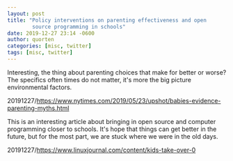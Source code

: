 ```yaml
---
layout: post
title: "Policy interventions on parenting effectiveness and open
        source programming in schools"
date: 2019-12-27 23:14 -0600
author: quorten
categories: [misc, twitter]
tags: [misc, twitter]
---
```


Interesting, the thing about parenting choices that make for better or
worse?  The specifics often times do not matter, it's more the big
picture environmental factors.

20191227/https://www.nytimes.com/2019/05/23/upshot/babies-evidence-parenting-myths.html

This is an interesting article about bringing in open source and
computer programming closer to schools.  It's hope that things can get
better in the future, but for the most part, we are stuck where we
were in the old days.

20191227/https://www.linuxjournal.com/content/kids-take-over-0
